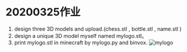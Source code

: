 
# 20200325作业
1. design three 3D models and upload.(chess.stl , bottle.stl , name.stl ) 
2. design a unique 3D model myself named mylogo.stl。  
3. print mylogo.stl in minecraft by mylogo.py and binvox. 
![mylogo](https://github.com/shiep18/EIS2020/blob/master/students/YIFAN%20SUN/3D/mylogo.png)
